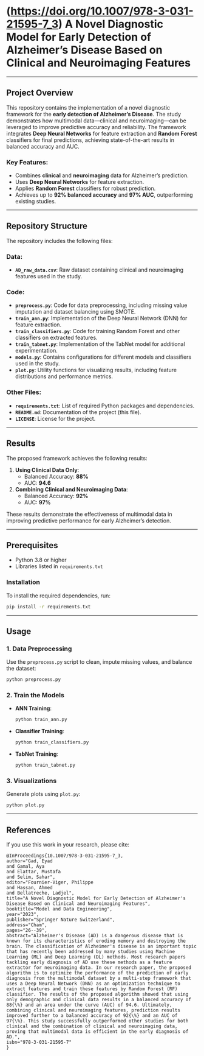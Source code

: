 # (https://doi.org/10.1007/978-3-031-21595-7_3) A Novel Diagnostic Model for Early Detection of Alzheimer’s Disease Based on Clinical and Neuroimaging Features

---

## Project Overview
This repository contains the implementation of a novel diagnostic framework for the **early detection of Alzheimer’s Disease**. The study demonstrates how multimodal data—clinical and neuroimaging—can be leveraged to improve predictive accuracy and reliability. The framework integrates **Deep Neural Networks** for feature extraction and **Random Forest** classifiers for final predictions, achieving state-of-the-art results in balanced accuracy and AUC.

### Key Features:
- Combines **clinical** and **neuroimaging** data for Alzheimer’s prediction.
- Uses **Deep Neural Networks** for feature extraction.
- Applies **Random Forest** classifiers for robust prediction.
- Achieves up to **92% balanced accuracy** and **97% AUC**, outperforming existing studies.

---

## Repository Structure
The repository includes the following files:

### Data:
- **`AD_raw_data.csv`**: Raw dataset containing clinical and neuroimaging features used in the study.

### Code:
- **`preprocess.py`**: Code for data preprocessing, including missing value imputation and dataset balancing using SMOTE.
- **`train_ann.py`**: Implementation of the Deep Neural Network (DNN) for feature extraction.
- **`train_classifiers.py`**: Code for training Random Forest and other classifiers on extracted features.
- **`train_tabnet.py`**: Implementation of the TabNet model for additional experimentation.
- **`models.py`**: Contains configurations for different models and classifiers used in the study.
- **`plot.py`**: Utility functions for visualizing results, including feature distributions and performance metrics.

### Other Files:
- **`requirements.txt`**: List of required Python packages and dependencies.
- **`README.md`**: Documentation of the project (this file).
- **`LICENSE`**: License for the project.

---

## Results
The proposed framework achieves the following results:
1. **Using Clinical Data Only**:
   - Balanced Accuracy: **88%**
   - AUC: **94.6**
2. **Combining Clinical and Neuroimaging Data**:
   - Balanced Accuracy: **92%**
   - AUC: **97%**

These results demonstrate the effectiveness of multimodal data in improving predictive performance for early Alzheimer’s detection.

---

## Prerequisites
- Python 3.8 or higher
- Libraries listed in `requirements.txt`

### Installation
To install the required dependencies, run:
```bash
pip install -r requirements.txt
```

---

## Usage
### 1. Data Preprocessing
Use the `preprocess.py` script to clean, impute missing values, and balance the dataset:
```bash
python preprocess.py
```

### 2. Train the Models
- **ANN Training**:
  ```bash
  python train_ann.py
  ```
- **Classifier Training**:
  ```bash
  python train_classifiers.py
  ```
- **TabNet Training**:
  ```bash
  python train_tabnet.py
  ```

### 3. Visualizations
Generate plots using `plot.py`:
```bash
python plot.py
```

---

## References
If you use this work in your research, please cite:
```plaintext
@InProceedings{10.1007/978-3-031-21595-7_3,
author="Gad, Eyad
and Gamal, Aya
and Elattar, Mustafa
and Selim, Sahar",
editor="Fournier-Viger, Philippe
and Hassan, Ahmed
and Bellatreche, Ladjel",
title="A Novel Diagnostic Model for Early Detection of Alzheimer's Disease Based on Clinical and Neuroimaging Features",
booktitle="Model and Data Engineering",
year="2023",
publisher="Springer Nature Switzerland",
address="Cham",
pages="26--39",
abstract="Alzheimer's Disease (AD) is a dangerous disease that is known for its characteristics of eroding memory and destroying the brain. The classification of Alzheimer's disease is an important topic that has recently been addressed by many studies using Machine Learning (ML) and Deep Learning (DL) methods. Most research papers tackling early diagnosis of AD use these methods as a feature extractor for neuroimaging data. In our research paper, the proposed algorithm is to optimize the performance of the prediction of early diagnosis from the multimodal dataset by a multi-step framework that uses a Deep Neural Network (DNN) as an optimization technique to extract features and train these features by Random Forest (RF) classifier. The results of the proposed algorithm showed that using only demographic and clinical data results in a balanced accuracy of 88{\%} and an area under the curve (AUC) of 94.6. Ultimately, combining clinical and neuroimaging features, prediction results improved further to a balanced accuracy of 92{\%} and an AUC of 97{\%}. This study successfully outperformed other studies for both clinical and the combination of clinical and neuroimaging data, proving that multimodal data is efficient in the early diagnosis of AD.",
isbn="978-3-031-21595-7"
}
```

